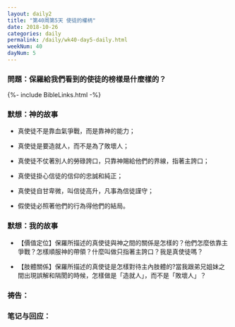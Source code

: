 ```yaml
---
layout: daily2
title: "第40周第5天 使徒的權柄"
date: 2018-10-26
categories: daily
permalink: /daily/wk40-day5-daily.html
weekNum: 40
dayNum: 5
---
```


### 問題：保羅給我們看到的使徒的榜樣是什麼樣的？

{%- include BibleLinks.html -%}

### 默想：神的故事 
+ 真使徒不是靠血氣爭戰，而是靠神的能力；

+ 真使徒是要造就人，而不是為了敗壞人；

+ 真使徒不仗著別人的勞碌誇口，只靠神賜給他們的界線，指著主誇口；

+ 真使徒掛心信徒的信仰的忠誠和純正；

+ 真使徒自甘卑微，叫信徒高升，凡事為信徒謹守；

+ 假使徒必照著他們的行為得他們的結局。

### 默想：我的故事
+ 【價值定位】保羅所描述的真使徒與神之間的關係是怎樣的？他們怎麼依靠主爭戰？怎樣順服神的帶領？什麼叫做只指著主誇口？我是真使徒嗎？

+ 【肢體關係】保羅所描述的真使徒是怎樣對待主內肢體的?當我跟弟兄姐妹之間出現誤解和隔閡的時候，怎樣做是「造就人」，而不是「敗壞人」？

### 祷告：

### 笔记与回应：

